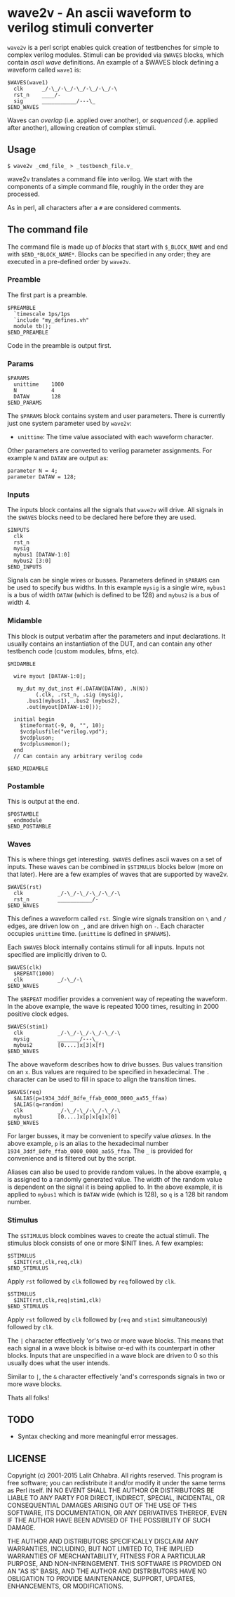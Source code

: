 # wave2v - An ascii waveform to verilog stimuli converter

`wave2v` is a perl script enables quick creation of
testbenches for simple to complex verilog modules. Stimuli
can be provided via `$WAVES` blocks, which contain _ascii
wave_ definitions. An example of a $WAVES block defining a
waveform called `wave1` is:

```
$WAVES(wave1)
  clk      _/-\_/-\_/-\_/-\_/-\_/-\
  rst_n    ____/-
  sig      ___________/---\_
$END_WAVES
```

Waves can _overlap_ (i.e. applied over another), or _sequenced_ (i.e.
applied after another), allowing creation of complex stimuli.

## Usage

```shell
$ wave2v _cmd_file_ > _testbench_file.v_
```
wave2v translates a command file into verilog. We start with
the components of a simple command file, roughly in the
order they are processed.

As in perl, all characters after a `#` are considered comments.

## The command file

The command file is made up of _blocks_ that start with
`$_BLOCK_NAME` and end with `$END_*BLOCK_NAME*`. Blocks can
be specified in any order; they are executed in a
pre-defined order by `wave2v`.

### Preamble

The first part is a preamble.

```
$PREAMBLE
  `timescale 1ps/1ps
  `include "my_defines.vh"
  module tb();
$END_PREAMBLE

```

Code in the preamble is output first.

### Params

```
$PARAMS
  unittime    1000
  N           4
  DATAW       128
$END_PARAMS
```

The `$PARAMS` block contains system and user
parameters. There is currently just one system parameter
used by `wave2v`:

* `unittime`: The time value associated with each waveform
  character.

Other parameters are converted to verilog parameter
assignments. For example `N` and `DATAW` are output as:

```
parameter N = 4;
parameter DATAW = 128;
```

### Inputs

The inputs block contains all the signals that `wave2v` will
drive. All signals in the `$WAVES` blocks need to be
declared here before they are used.

```
$INPUTS
  clk
  rst_n
  mysig
  mybus1 [DATAW-1:0]
  mybus2 [3:0]
$END_INPUTS
```

Signals can be single wires or busses. Parameters defined in
`$PARAMS` can be used to specify bus widths. In this example
`mysig` is a single wire, `mybus1` is a bus of width
`DATAW` (which is defined to be 128) and `mybus2` is a bus
of width 4.

### Midamble

This block is output verbatim after the parameters and input
declarations. It usually contains an instantiation of the
DUT, and can contain any other testbench code (custom
modules, bfms, etc).

```
$MIDAMBLE

  wire myout [DATAW-1:0];

   my_dut my_dut_inst #(.DATAW(DATAW), .N(N))
         (.clk, .rst_n, .sig (mysig),
	  .bus1(mybus1), .bus2 (mybus2),
	  .out(myout[DATAW-1:0]));

  initial begin
    $timeformat(-9, 0, "", 10);
    $vcdplusfile("verilog.vpd");
    $vcdpluson;
    $vcdplusmemon();
  end
  // Can contain any arbitrary verilog code

$END_MIDAMBLE

```

### Postamble

This is output at the end.

```
$POSTAMBLE
  endmodule
$END_POSTAMBLE
```

### Waves

This is where things get interesting. `$WAVES` defines
ascii waves on a set of inputs. These waves can be
combined in `$STIMULUS` blocks below (more on that
later). Here are a few examples of waves that are supported
by wave2v.

```
$WAVES(rst)
  clk           _/-\_/-\_/-\_/-\_/-\
  rst_n         ___________/-
$END_WAVES
```

This defines a waveform called `rst`. Single wire signals
transition on `\` and `/` edges, are driven low on `_`, and
are driven high on `-`. Each character occupies `unittime`
time. (`unittime` is defined in `$PARAMS`).

Each `$WAVES` block internally contains stimuli for all
inputs. Inputs not specified are implicitly driven to 0.

```
$WAVES(clk)
  $REPEAT(1000)
  clk           _/-\_/-\
$END_WAVES
```

The `$REPEAT` modifier provides a convenient way of
repeating the waveform. In the above example, the wave is
repeated 1000 times, resulting in 2000 positive clock edges.


```
$WAVES(stim1)
  clk           _/-\_/-\_/-\_/-\_/-\
  mysig         _______/---\_  
  mybus2        [0....]x[3]x[f]
$END_WAVES
```

The above waveform describes how to drive busses. Bus values
transition on an `x`. Bus values are required to be
specified in hexadecimal. The `.` character can be used to
fill in space to align the transition times.


```
$WAVES(req)
  $ALIAS(p=1934_3ddf_8dfe_ffab_0000_0000_aa55_ffaa)
  $ALIAS(q=random)
  clk           _/-\_/-\_/-\_/-\_/-\
  mybus1        [0....]x[p]x[q]x[0]
$END_WAVES
```

For larger busses, it may be convenient to specify value
_aliases_. In the above example, `p` is an alias to the
hexadecimal number
`1934_3ddf_8dfe_ffab_0000_0000_aa55_ffaa`. The `_` is
provided for convenience and is filtered out by the script.

Aliases can also be used to provide random values. In the
above example, `q` is assigned to a randomly generated
value. The width of the random value is dependent on the
signal it is being applied to. In the above example, it is
applied to `mybus1` which is `DATAW` wide (which is
128), so `q` is a 128 bit random number.

### Stimulus

The `$STIMULUS` block combines waves to create the actual
stimuli. The stimulus block consists of one or more $INIT
lines. A few examples:


```
$STIMULUS
  $INIT(rst,clk,req,clk)
$END_STIMULUS
```

Apply `rst` followed by `clk` followed by `req` followed by
`clk`.

```
$STIMULUS
  $INIT(rst,clk,req|stim1,clk)
$END_STIMULUS
```

Apply `rst` followed by `clk` followed by (`req` and `stim1`
simultaneously) followed by `clk`.

The `|` character effectively 'or's two or more wave
blocks. This means that each signal in a wave block is
bitwise or-ed with its counterpart in other blocks. Inputs
that are unspecified in a wave block are driven to 0 so this
usually does what the user intends.

Similar to `|`, the `&` character effectively 'and's
corresponds signals in two or more wave blocks.

Thats all folks!

## TODO
* Syntax checking and more meaningful error messages.

## LICENSE
Copyright (c) 2001-2015 Lalit Chhabra. All rights reserved.
This program is free software; you can redistribute it
and/or modify it under the same terms as Perl itself.  IN NO
EVENT SHALL THE AUTHOR OR DISTRIBUTORS BE LIABLE TO ANY
PARTY FOR DIRECT, INDIRECT, SPECIAL, INCIDENTAL, OR
CONSEQUENTIAL DAMAGES ARISING OUT OF THE USE OF THIS
SOFTWARE, ITS DOCUMENTATION, OR ANY DERIVATIVES THEREOF,
EVEN IF THE AUTHOR HAVE BEEN ADVISED OF THE POSSIBILITY OF
SUCH DAMAGE.

THE AUTHOR AND DISTRIBUTORS SPECIFICALLY DISCLAIM ANY
WARRANTIES, INCLUDING, BUT NOT LIMITED TO, THE IMPLIED
WARRANTIES OF MERCHANTABILITY, FITNESS FOR A PARTICULAR
PURPOSE, AND NON-INFRINGEMENT. THIS SOFTWARE IS PROVIDED ON
AN "AS IS" BASIS, AND THE AUTHOR AND DISTRIBUTORS HAVE NO
OBLIGATION TO PROVIDE MAINTENANCE, SUPPORT, UPDATES,
ENHANCEMENTS, OR MODIFICATIONS.

